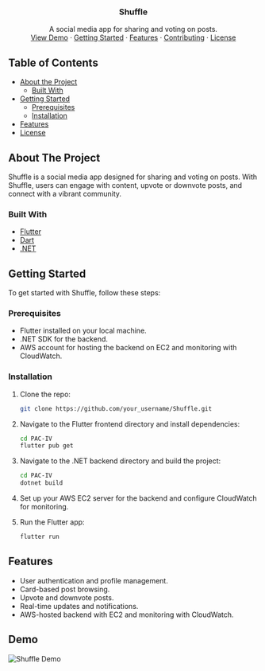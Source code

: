 <!-- Shuffle Flutter Project README -->

<h3 align="center">Shuffle</h3>

<p align="center">
  A social media app for sharing and voting on posts.
  <br />
  <a href="#demo">View Demo</a>
  ·
  <a href="#getting-started">Getting Started</a>
  ·
  <a href="#features">Features</a>
  ·
  <a href="#contributing">Contributing</a>
  ·
  <a href="#license">License</a>
</p>

<!-- TABLE OF CONTENTS -->
## Table of Contents

- [About the Project](#about-the-project)
  - [Built With](#built-with)
- [Getting Started](#getting-started)
  - [Prerequisites](#prerequisites)
  - [Installation](#installation)
- [Features](#features)
- [License](#license)

<!-- ABOUT THE PROJECT -->
## About The Project

Shuffle is a social media app designed for sharing and voting on posts. With Shuffle, users can engage with content, upvote or downvote posts, and connect with a vibrant community.

### Built With

- [Flutter](https://flutter.dev/)
- [Dart](https://dart.dev/)
- [.NET](https://dotnet.microsoft.com/)

<!-- GETTING STARTED -->
## Getting Started

To get started with Shuffle, follow these steps:

### Prerequisites

- Flutter installed on your local machine.
- .NET SDK for the backend.
- AWS account for hosting the backend on EC2 and monitoring with CloudWatch.

### Installation

1. Clone the repo:
   ```sh
   git clone https://github.com/your_username/Shuffle.git
   ```

2. Navigate to the Flutter frontend directory and install dependencies:
   ```sh
   cd PAC-IV
   flutter pub get
   ```

3. Navigate to the .NET backend directory and build the project:
   ```sh
   cd PAC-IV
   dotnet build
   ```

4. Set up your AWS EC2 server for the backend and configure CloudWatch for monitoring.

5. Run the Flutter app:
   ```sh
   flutter run
   ```

## Features

- User authentication and profile management.
- Card-based post browsing.
- Upvote and downvote posts.
- Real-time updates and notifications.
- AWS-hosted backend with EC2 and monitoring with CloudWatch.

<!-- Demo -->
## Demo

![Shuffle Demo](demo/demo.gif)
